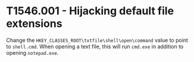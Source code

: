 # T1546.001 - Hijacking default file extensions

Change the `HKEY_CLASSES_ROOT\txtfile\shell\open\command` value to point to `shell.cmd`. When opening a text file, this will run `cmd.exe` in addition to opening `notepad.exe`.